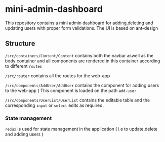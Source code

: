 # mini-admin-dashboard
This repository contains a mini admin dashboard for adding,deleting and updating users with proper form validations. The UI is based on ant-design

## Structure

`/src/containers/Content/Content` contains both the navbar aswell as the body container and all components are rendered in this container according to different `routes`

`/src/router` contains all the routes for the web-app

`/src/components/AddUser/AddUser` contains the component for adding users to the web-app ( This component is loaded on the path `add-user` 

`/src/components/UserList/UserList` contains the editable table and the corresponding `input` or `select` edits as required.

### State management

`redux` is used for state management in the application ( i.e to update,delete and adding users ) 
